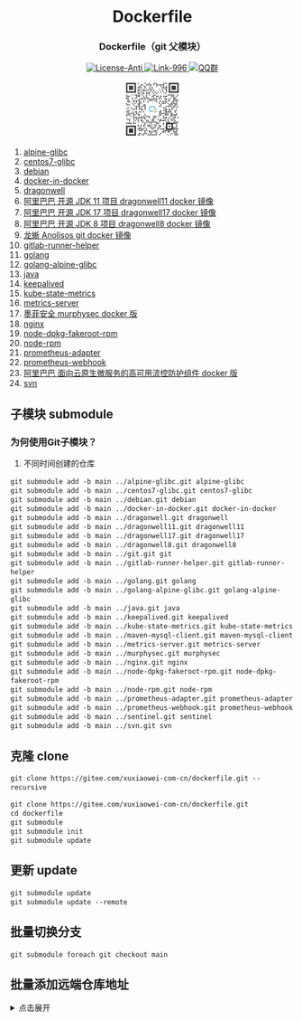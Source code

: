 <div align="center" style="text-align: center;">
    <h1>Dockerfile</h1>
    <h3>Dockerfile（git 父模块）</h3>
    <a target="_blank" href="https://github.com/996icu/996.ICU/blob/master/LICENSE">
        <img alt="License-Anti" src="https://img.shields.io/badge/License-Anti 996-blue.svg">
    </a>
    <a target="_blank" href="https://996.icu/#/zh_CN">
        <img alt="Link-996" src="https://img.shields.io/badge/Link-996.icu-red.svg">
    </a>
    <a target="_blank" href="https://qm.qq.com/cgi-bin/qm/qr?k=ZieC6s1WB4njfVbrDHYgoNS8YpT26VtF&jump_from=webapi">
        <img alt="QQ群" src="https://img.shields.io/badge/QQ群-696503132-blue.svg"/>
    </a>
</div>

<p></p>

<div align="center" style="text-align: center;">
    <a target="_blank" href="https://work.weixin.qq.com/gm/75cfc47d6a341047e4b6aca7389bdfa8">
        <img alt="企业微信群" src="static/wechat-work.jpg" height="100"/>
    </a>
</div>

1. [alpine-glibc](https://gitee.com/xuxiaowei-com-cn/alpine-glibc.git)
2. [centos7-glibc](https://gitee.com/xuxiaowei-com-cn/centos7-glibc.git)
3. [debian](https://gitee.com/xuxiaowei-com-cn/debian.git)
4. [docker-in-docker](https://gitee.com/xuxiaowei-com-cn/docker-in-docker.git)
5. [dragonwell](https://gitee.com/xuxiaowei-com-cn/dragonwell.git)
6. [阿里巴巴 开源 JDK 11 项目 dragonwell11 docker 镜像](https://gitee.com/xuxiaowei-com-cn/dragonwell11.git)
7. [阿里巴巴 开源 JDK 17 项目 dragonwell17 docker 镜像](https://gitee.com/xuxiaowei-com-cn/dragonwell17.git)
8. [阿里巴巴 开源 JDK 8 项目 dragonwell8 docker 镜像](https://gitee.com/xuxiaowei-com-cn/dragonwell8.git)
9. [龙蜥 Anolisos git docker 镜像](https://gitee.com/xuxiaowei-com-cn/git.git)
10. [gitlab-runner-helper](https://gitee.com/xuxiaowei-com-cn/gitlab-runner-helper.git)
11. [golang](https://gitee.com/xuxiaowei-com-cn/golang.git)
12. [golang-alpine-glibc](https://gitee.com/xuxiaowei-com-cn/golang-alpine-glibc.git)
13. [java](https://gitee.com/xuxiaowei-com-cn/java.git)
14. [keepalived](https://gitee.com/xuxiaowei-com-cn/keepalived.git)
15. [kube-state-metrics](https://gitee.com/xuxiaowei-com-cn/kube-state-metrics.git)
16. [metrics-server](https://gitee.com/xuxiaowei-com-cn/metrics-server.git)
17. [墨菲安全 murphysec docker 版](https://gitee.com/xuxiaowei-com-cn/murphysec.git)
18. [nginx](https://gitee.com/xuxiaowei-com-cn/nginx.git)
19. [node-dpkg-fakeroot-rpm](https://gitee.com/xuxiaowei-com-cn/node-dpkg-fakeroot-rpm.git)
20. [node-rpm](https://gitee.com/xuxiaowei-com-cn/node-rpm.git)
21. [prometheus-adapter](https://gitee.com/xuxiaowei-com-cn/prometheus-adapter.git)
22. [prometheus-webhook](https://gitee.com/xuxiaowei-com-cn/prometheus-webhook.git)
23. [阿里巴巴 面向云原生微服务的高可用流控防护组件 docker 版](https://gitee.com/xuxiaowei-com-cn/sentinel.git)
24. [svn](https://gitee.com/xuxiaowei-com-cn/svn.git)

## 子模块 submodule

### 为何使用Git子模块？

1. 不同时间创建的仓库

```shell
git submodule add -b main ../alpine-glibc.git alpine-glibc
git submodule add -b main ../centos7-glibc.git centos7-glibc
git submodule add -b main ../debian.git debian
git submodule add -b main ../docker-in-docker.git docker-in-docker
git submodule add -b main ../dragonwell.git dragonwell
git submodule add -b main ../dragonwell11.git dragonwell11
git submodule add -b main ../dragonwell17.git dragonwell17
git submodule add -b main ../dragonwell8.git dragonwell8
git submodule add -b main ../git.git git
git submodule add -b main ../gitlab-runner-helper.git gitlab-runner-helper
git submodule add -b main ../golang.git golang
git submodule add -b main ../golang-alpine-glibc.git golang-alpine-glibc
git submodule add -b main ../java.git java
git submodule add -b main ../keepalived.git keepalived
git submodule add -b main ../kube-state-metrics.git kube-state-metrics
git submodule add -b main ../maven-mysql-client.git maven-mysql-client
git submodule add -b main ../metrics-server.git metrics-server
git submodule add -b main ../murphysec.git murphysec
git submodule add -b main ../nginx.git nginx
git submodule add -b main ../node-dpkg-fakeroot-rpm.git node-dpkg-fakeroot-rpm
git submodule add -b main ../node-rpm.git node-rpm
git submodule add -b main ../prometheus-adapter.git prometheus-adapter
git submodule add -b main ../prometheus-webhook.git prometheus-webhook
git submodule add -b main ../sentinel.git sentinel
git submodule add -b main ../svn.git svn
```

## 克隆 clone

```shell
git clone https://gitee.com/xuxiaowei-com-cn/dockerfile.git --recursive
```

```shell
git clone https://gitee.com/xuxiaowei-com-cn/dockerfile.git
cd dockerfile
git submodule
git submodule init
git submodule update
```

## 更新 update

```shell
git submodule update
git submodule update --remote
```

## 批量切换分支

```shell
git submodule foreach git checkout main
```

## 批量添加远端仓库地址

<details>
<summary>点击展开</summary>
git remote add gitee https://gitee.com/xuxiaowei-com-cn/dockerfile.git
git remote add gitlab https://gitlab.com/xuxiaowei-com-cn/dockerfile.git
git remote add jihulab https://jihulab.com/xuxiaowei-com-cn/dockerfile.git
git remote add github https://github.com/xuxiaowei-com-cn/dockerfile.git
git remote add gitcode https://gitcode.net/xuxiaowei-com-cn/dockerfile.git
git remote add gitlink https://gitlink.org.cn/xuxiaowei-com-cn/dockerfile.git

# Windows 需要使用 git bash

git submodule foreach 'git remote add gitee https://gitee.com/xuxiaowei-com-cn/$(basename $path).git'
git submodule foreach 'git remote add gitlab https://gitlab.com/xuxiaowei-com-cn/$(basename $path).git'
git submodule foreach 'git remote add jihulab https://jihulab.com/xuxiaowei-com-cn/$(basename $path).git'
git submodule foreach 'git remote add github https://github.com/xuxiaowei-com-cn/$(basename $path).git'
git submodule foreach 'git remote add gitcode https://gitcode.net/xuxiaowei-com-cn/$(basename $path).git'
git submodule foreach 'git remote add gitlink https://gitlink.org.cn/xuxiaowei-com-cn/$(basename $path).git'
</details>
